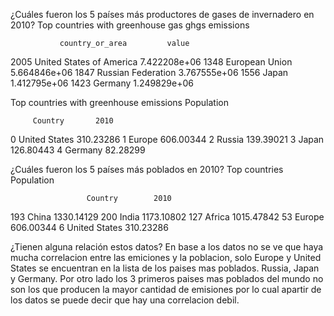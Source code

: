 ¿Cuáles fueron los 5 países más productores de gases de invernadero en 2010?
Top countries with greenhouse gas ghgs emissions

               country_or_area         value
2005  United States of America  7.422208e+06
1348            European Union  5.664846e+06
1847        Russian Federation  3.767555e+06
1556                     Japan  1.412795e+06
1423                   Germany  1.249829e+06

Top countries with greenhouse emissions Population

         Country       2010
0  United States  310.23286
1         Europe  606.00344
2         Russia  139.39021
3          Japan  126.80443
4        Germany   82.28299

¿Cuáles fueron los 5 países más poblados en 2010? 
Top countries Population

                     Country        2010
193                    China  1330.14129
200                    India  1173.10802
127                   Africa  1015.47842
53                    Europe   606.00344
6              United States   310.23286

¿Tienen alguna relación estos datos?
En base a los datos no se ve que haya mucha correlacion entre las emiciones y la poblacion, solo Europe y United States se encuentran en la lista de los paises mas poblados. Russia, Japan y Germany. Por otro lado los 3 primeros paises mas poblados del mundo no son los que producen la mayor cantidad de emisiones por lo cual apartir de los datos se puede decir que hay una correlacion debil.